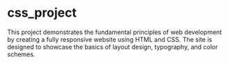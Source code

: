# css_project
This project demonstrates the fundamental principles of web development by creating a fully responsive website using HTML and CSS. The site is designed to showcase the basics of layout design, typography, and color schemes.
